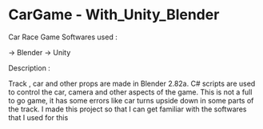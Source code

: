 # CarGame - With_Unity_Blender
Car Race Game
Softwares used :

 -> Blender
 -> Unity

Description :

Track , car and other props are made in Blender 2.82a.
C# scripts are used to control the car, camera and other aspects of the game.
This is not a full to go game, it has some errors like car turns upside down in some parts of the track.
I made this project so that I can get familiar with the softwares that I used for this

